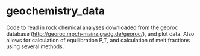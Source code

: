 # geochemistry_data
Code to read in rock chemical analyses downloaded from the georoc database (http://georoc.mpch-mainz.gwdg.de/georoc/), and plot data. Also allows for calculation of equilibration P,T, and calculation of melt fractions using several methods.
